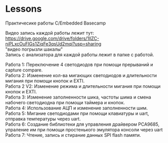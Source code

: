 # Lessons
Практичесике работы C/Embedded Basecamp

Видео запись каждой работы лежит тут: https://drive.google.com/drive/folders/1llZC-niPLxcOuFIGs1ZiqFe3qsUd2mqi?usp=sharing <br />
"видео погрызли шакалы" <br />
Запись с анализатора для каждой работы лежит в папке с работой.

Работа 1: Переключение 4 светодиодов при помощи прерываний и capture compare. <br />
Работа 2: Изменение кол-ва мигающих светодиодов и длительности мигания при помощи кнопок и EXTI. <br />
Работа 2 V2: Изменение режима и длительности мигания при помощи кнопок и EXTI. <br />
Работа 3: Изменение заполненности шика, частоты шима и смена набочего светодиодна при помощи таймера и кнопок. <br />
Работа 4: Использование АЦП и изменение заполненности шим. <br />
Работа 5: Мигание светодиодами при помощи клавиатуры и uart, отправка температуры через uart. <br />
Работа 6: Создание библиотеки для управления драйвером PCA9685, упраление им при помощи простенького эмулятора консоли через uart<br />
Работа 7: Чтение, запись и стирание данных SPI flash памяти.<br />
